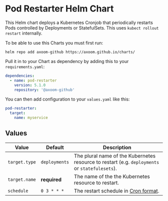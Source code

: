 # Pod Restarter Helm Chart

This Helm chart deploys a Kubernetes Cronjob that periodically restarts Pods controlled by Deployments or StatefulSets. This uses `kubect rollout restart` internally.

To be able to use this Charts you must first run:

    helm repo add axoom-github https://axoom.github.io/charts/

Pull it in to your Chart as dependency by adding this to your `requirements.yaml`:

```yaml
dependencies:
  - name: pod-restarter
    version: 5.1.0
    repository: '@axoom-github'
```

You can then add configuration to your `values.yaml` like this:

```yaml
pod-restarter:
  target:
    name: myservice
```

## Values

| Value         | Default       | Description                                                                                    |
|---------------|---------------|------------------------------------------------------------------------------------------------|
| `target.type` | `deployments` | The plural name of the Kubernetes resource to restart (e.g. `deployments` or `statefulesets`). |
| `target.name` | __required__  | The name of the the Kubernetes resource to restart.                                            |
| `schedule`    | `0 3 * * *`   | The restart schedule in [Cron format](https://en.wikipedia.org/wiki/Cron).                     |
